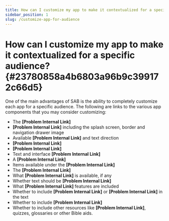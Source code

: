 ```yaml
---
title: How can I customize my app to make it contextualized for a specific audience?
sidebar_position: 1
slug: /customize-app-for-audience
---
```




# **How can I customize my app to make it contextualized for a specific audience?** {#23780858a4b6803a96b9c399172c66d5}


One of the main advantages of SAB is the ability to completely customize each app for a specific audience. The following are links to the various app components that you may consider customizing:

- The **[Problem Internal Link]**
- **[Problem Internal Link]** including the splash screen, border and navigation drawer image
- Available **[Problem Internal Link]** and text direction
- **[Problem Internal Link]**
- **[Problem Internal Link]**
- Text and interface **[Problem Internal Link]**
- A **[Problem Internal Link]**
- Items available under the **[Problem Internal Link]**
- The **[Problem Internal Link]**
- What **[Problem Internal Link]** is available, if any
- Whether text should be **[Problem Internal Link]**
- What **[Problem Internal Link]** features are included
- Whether to include **[Problem Internal Link]** or **[Problem Internal Link]** in the text
- Whether to include **[Problem Internal Link]**
- Whether to include other resources like **[Problem Internal Link]**, quizzes, glossaries or other Bible aids.
